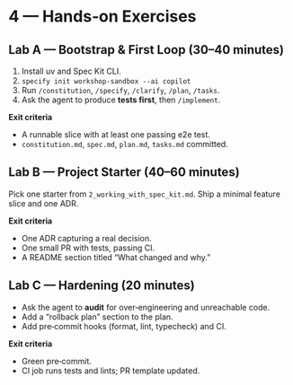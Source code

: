 # 4 — Hands‑on Exercises

## Lab A — Bootstrap & First Loop (30–40 minutes)
1. Install uv and Spec Kit CLI.
2. `specify init workshop-sandbox --ai copilot`
3. Run `/constitution`, `/specify`, `/clarify`, `/plan`, `/tasks`.
4. Ask the agent to produce **tests first**, then `/implement`.

**Exit criteria**
- A runnable slice with at least one passing e2e test.
- `constitution.md`, `spec.md`, `plan.md`, `tasks.md` committed.

## Lab B — Project Starter (40–60 minutes)
Pick one starter from `2_working_with_spec_kit.md`. Ship a minimal feature slice and one ADR.

**Exit criteria**
- One ADR capturing a real decision.
- One small PR with tests, passing CI.
- A README section titled “What changed and why.”

## Lab C — Hardening (20 minutes)
- Ask the agent to **audit** for over‑engineering and unreachable code.
- Add a “rollback plan” section to the plan.
- Add pre‑commit hooks (format, lint, typecheck) and CI.

**Exit criteria**
- Green pre‑commit.
- CI job runs tests and lints; PR template updated.
